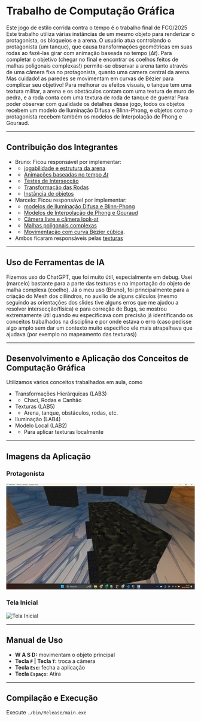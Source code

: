 # Trabalho de Computação Gráfica

Este jogo de estilo corrida contra o tempo é o trabalho final de FCG/2025
Este trabalho utiliza várias instâncias de um mesmo objeto para renderizar o protagonista, os bloqueios e a arena.
O usuário atua controlando o protagonista (um tanque), que causa transformações geométricas em suas rodas ao fazê-las girar com animação baseada no tempo ($\Delta t$).
Para completar o objetivo (chegar no final e encontrar os coelhos feitos de malhas poligonais complexas!) permite-se observar a arena tanto através de uma câmera fixa no protagonista, quanto uma camera central da arena.
Mas cuidado! as paredes se movimentam em curvas de Bézier para complicar seu objetivo! Para melhorar os efeitos visuais, o tanque tem uma textura militar, a arena e os obstáculos contam com uma textura de muro de pedra, e a roda conta com uma textura de roda de tanque de guerra!
Para poder observar com qualidade os detalhes desse jogo, todos os objetos recebem um modelo de Iluminação Difusa e Blinn-Phong, e objetos como o protagonista recebem também os modelos de Interpolação de Phong e Gouraud.

---

## Contribuição dos Integrantes

- Bruno: Ficou responsável por implementar:
- - [jogabilidade e estrutura da arena](../../issues/11)
- - [Animações baseadas no tempo $\Delta t$](../../issues/10)
- - [Testes de Intersecção](../../issues/5)
- - [Transformação das Rodas](../../issues/2)
- - [Instância de objetos](../../issues/4)
- Marcelo: Ficou responsável por implementar:
- - [modelos de Iluminação Difusa e Blinn-Phong](../../issues/6)
- - [Modelos de Interpolação de Phong e Gouraud](../../issues/7)
- - [Câmera livre e câmera look-at](../../issues/3)
- - [Malhas poligonais complexas](../../issues/1)
- - [Movimentação com curva Bézier cúbica](../../issues/9).
- Ambos ficaram responsáveis pelas [texturas](../../issues/8)

---

## Uso de Ferramentas de IA

Fizemos uso do ChatGPT, que foi muito útil, especialmente em debug. Usei (marcelo) bastante para a parte das texturas e na importação do objeto de malha complexa (coelho).
Já o meu uso (Bruno), foi principalmente para a criação do Mesh dos cillindros, no auxilio de alguns cálculos (mesmo seguindo as orientações dos slides tive alguns erros que me ajudou a resolver intersecção/física) e para correção de Bugs, se mostrou extremamente útil quando eu especificava com precisão já identificando os conceitos trabalhados na disciplina e por onde estava o erro (caso pedisse algo amplo sem dar um contexto muito específico ele mais atrapalhava que ajudava (por exemplo no mapeamento das texturas))

---

## Desenvolvimento e Aplicação dos Conceitos de Computação Gráfica

Utilizamos vários conceitos trabalhados em aula, como

- Transformações Hierárquicas (LAB3)
- - Chaci, Rodas e Canhão
- Texturas (LAB5)
- - Arena, tanque, obstáculos, rodas, etc.
- Iluminação (LAB4)
- Modelo Local (LAB2)
- - Para aplicar texturas localmente

---

## Imagens da Aplicação

### Protagonista

![Protagonista](imagens/protagonista.png)

### Tela Inicial

![Tela Inicial](imagens/inicial.png)

---

## Manual de Uso

- **W A S D:** movimentam o objeto principal
- **Tecla `F` | Tecla `T`:** troca a câmera
- **Tecla `Esc`:** fecha a aplicação
- **Tecla `Espaço`:** Atira

---

## Compilação e Execução

Execute `./bin/Release/main.exe`
